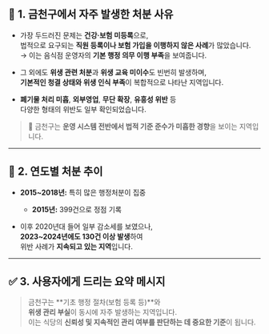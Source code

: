## 🧾 1. 금천구에서 자주 발생한 처분 사유

- 가장 두드러진 문제는 **건강·보험 미등록**으로,  
  법적으로 요구되는 **직원 등록이나 보험 가입을 이행하지 않은 사례**가 많았습니다.  
  → 이는 음식점 운영자의 **기본 행정 의무 이행 부족**을 보여줍니다.

- 그 외에도 **위생 관련 처분**과 **위생 교육 미이수**도 빈번히 발생하며,  
  **기본적인 청결 상태와 위생 인식 부족**이 복합적으로 나타난 지역입니다.

- **폐기물 처리 미흡**, **외부영업**, **무단 확장**, **유흥성 위반** 등  
  다양한 형태의 위반도 일부 확인되었습니다.

> 📌 금천구는 **운영 시스템 전반에서 법적 기준 준수가 미흡한 경향**을 보이는 지역입니다.

---

## 📆 2. 연도별 처분 추이

- **2015~2018년:** 특히 많은 행정처분이 집중  
  - **2015년:** 399건으로 정점 기록

- 이후 2020년대 들어 일부 감소세를 보였으나,  
  **2023~2024년에도 130건 이상 발생**하여  
  위반 사례가 **지속되고 있는 지역**입니다.

---

## ✅ 3. 사용자에게 드리는 요약 메시지

> 금천구는 **기초 행정 절차(보험 등록 등)**와  
> **위생 관리 부실**이 동시에 자주 발생하는 지역입니다.  
> 이는 식당의 **신뢰성 및 지속적인 관리 여부를 판단하는 데 중요한 기준**이 됩니다.
